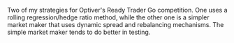Two of my strategies for Optiver's Ready Trader Go competition. One uses a rolling regression/hedge ratio method, while the other one is a simpler market maker that uses dynamic spread and rebalancing mechanisms. The simple market maker tends to do better in testing.

